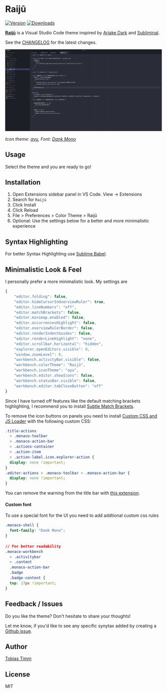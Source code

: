 # Raijū

[![Version](https://vsmarketplacebadge.apphb.com/version/TobiasTimm.raiju.svg)](https://marketplace.visualstudio.com/items?itemName=TobiasTimm.raiju)
[![Downloads](https://img.shields.io/vscode-marketplace/d/TobiasTimm.raiju.svg)](https://marketplace.visualstudio.com/items?itemName=TobiasTimm.raiju)

[**Raijū**](https://tobiastimm.github.io/raiju/) is a Visual Studio Code theme inspired by [Ariake Dark](https://marketplace.visualstudio.com/items?itemName=wart.ariake-dark) and [Subliminal](https://marketplace.visualstudio.com/items?itemName=gaearon.subliminal).

See the [CHANGELOG](CHANGELOG.md) for the latest changes.

![Screenshot](screenshot.png)

_Icon theme: [ayu](https://marketplace.visualstudio.com/items?itemName=teabyii.ayu), Font: [Dank Mono](https://dank.sh)_

## Usage

Select the theme and you are ready to go!

## Installation

1.  Open Extensions sidebar panel in VS Code. View → Extensions
1.  Search for `Raijū`
1.  Click Install
1.  Click Reload
1.  File > Preferences > Color Theme > Raijū
1.  Optional: Use the settings below for a better and more minimalistic experience

## Syntax Highlighting

For better Syntax Highlighting use [Sublime Babel](https://marketplace.visualstudio.com/items?itemName=joshpeng.sublime-babel-vscode).

## Minimalistic Look & Feel

I personally prefer a more minimalistic look. My settings are

```js
{
    "editor.folding": false,
    "editor.hideCursorInOverviewRuler": true,
    "editor.lineNumbers": "off",
    "editor.matchBrackets": false,
    "editor.minimap.enabled": false,
    "editor.occurrencesHighlight": false,
    "editor.overviewRulerBorder": false,
    "editor.renderIndentGuides": false,
    "editor.renderLineHighlight": "none",
    "editor.scrollbar.horizontal": "hidden",
    "explorer.openEditors.visible": 0,
    "window.zoomLevel": 0,
    "workbench.activityBar.visible": false,
    "workbench.colorTheme": "Raijū",
    "workbench.iconTheme": "ayu",
    "workbench.editor.showIcons": false,
    "workbench.statusBar.visible": false,
    "workbench.editor.tabCloseButton": "off"
}
```

Since I have turned off features like the default matching brackets highlighting, I recommend you to install [Subtle Match Brackets](https://marketplace.visualstudio.com/items?itemName=rafamel.subtle-brackets).

To remove the icon buttons on panels you need to install [Custom CSS and JS Loader](https://marketplace.visualstudio.com/items?itemName=be5invis.vscode-custom-css) with the following custom CSS:

```css
.title-actions
  > .monaco-toolbar
  > .monaco-action-bar
  > .actions-container
  > .action-item
  > .action-label.icon.explorer-action {
  display: none !important;
}
.editor-actions > .monaco-toolbar > .monaco-action-bar {
  display: none !important;
}
```

You can remove the warning from the title bar with [this extension](https://marketplace.visualstudio.com/items?itemName=fabiospampinato.vscode-no-unsupported).

#### Custom font

To use a special font for the UI you need to add addtional custom css rules

```css
.monaco-shell {
  font-family: "Dank Mono";
}

// For better readability
.monaco-workbench
  > .activitybar
  > .content
  .monaco-action-bar
  .badge
  .badge-content {
  top: 17px !important;
}
```

## Feedback / Issues

Do you like the theme? Don't hesitate to share your thoughts!

Let me know, if you'd like to see any specific synytax added by creating a [Github issue](https://github.com/tobiastimm/raiju/issues).

## Author

[Tobias Timm](https://twitter.com/TbsTimm)

## License

MIT
